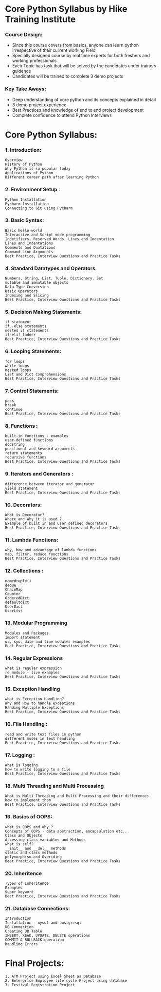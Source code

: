 # Core Python Syllabus by Hike Training Institute

### Course Design:

- Since this course covers from basics, anyone can learn python irrespective of their   current working Field
- Specially designed course by real time experts for both freshers and working professionals
- Each Topic has task that will be solved by the candidates under trainers guidence  
- Candidates will be trained to complete 3 demo projects

### Key Take Aways:

- Deep understanding of core python and its concepts explained in detail
- 3 demo project experience
- Best Practices and knowledge of end to end project development
- Complete confidence to attend Python Interviews

# Core Python Syllabus:

### 1. Introduction:
    
    Overview
    History of Python 
    Why Python is so popular today 
    Applications of Python
    Different career path after learning Python
	
### 2. Environment Setup :

	Python Installation 
	Pycharm Installation 
	Connecting to Git using Pycharm 

### 3. Basic Syntax:
	Basic hello-world
	Interactive and Script mode programming
	Indetifiers, Reserved Words, Lines and Indentation 
	Lines and Indentations 
	Comments and Quotations 
	Command Line Arguments
	Best Practice, Interview Questions and Practice Tasks 

### 4. Standard Datatypes and Operators
	Numbers, String, List, Tuple, Dictionary, Set
	mutable and immutable objects 
	Data Type Conversion
	Basic Operators
	Indexing and Slicing
	Best Practice, Interview Questions and Practice Tasks 

### 5. Decision Making Statements:
	if statement
	if..else statements
	nested if statements
	if-elif ladder
	Best Practice, Interview Questions and Practice Tasks 

### 6. Looping Statements:
	for loops
	while loops
	nested loops
	List and Dict Comprehensions
	Best Practice, Interview Questions and Practice Tasks 

### 7. Control Statements:
	pass
	break
	continue
	Best Practice, Interview Questions and Practice Tasks 

### 8. Functions :
	built-in functions - examples
	user-defined functions 
	docstring
	positional and keyword arguments
	return statements
	recursive functions
	Best Practice, Interview Questions and Practice Tasks 

### 9. Iterators and Generators :
	difference between iterator and generator 
	yield statement
	Best Practice, Interview Questions and Practice Tasks 
	
### 10. Decorators:
	What is Decorator?
	Where and Why it is used ?
	Example of built in and user defined decorators
	Best Practice, Interview Questions and Practice Tasks 

### 11. Lambda Functions:
	why, how and advantage of lambda functions
	map, filter, reduce functions
	Best Practice, Interview Questions and Practice Tasks 

### 12. Collections :
	namedtuple()
	deque
	ChainMap
	Counter
	OrderedDict
	defaultdict
	UserDict
	UserList

### 13. Modular Programming
	Modules and Packages 
	Import statement
	os, sys, date and time modules examples
	Best Practice, Interview Questions and Practice Tasks 

### 14. Regular Expressions
	what is regular expression 
	re module - live examples
	Best Practice, Interview Questions and Practice Tasks 

### 15. Exception Handling
	what is Exception Handling?
	Why and How to handle exceptions 
	Handing Multiple Exceptions
	Best Practice, Interview Questions and Practice Tasks 

### 16. File Handling :
	read and write text files in python
	different modes in text handling 
	Best Practice, Interview Questions and Practice Tasks 

### 17. Logging :
	What is logging 
	how to write logging to a file
	Best Practice, Interview Questions and Practice Tasks 

### 18. Multi Threading and Multi Processing
	What is Multi Threading and Multi Processing and their differences
	how to implement them
	Best Practice, Interview Questions and Practice Tasks 

### 19. Basics of OOPS:
	what is OOPS and Why ?
	Concepts of OOPS - data abstraction, encapsulation etc...
	Class and Objects
	Accessing class variables and Methods
	what is self? 
	__init__ and __del__ methods
	static and class methods
	polymorphism and Overiding
	Best Practice, Interview Questions and Practice Tasks 

### 20. Inheritence 
	Types of Inheritence 
	Examples
	Super keyword
	Best Practice, Interview Questions and Practice Tasks 
	
### 21. Database Connections:
	Introduction
	Installation - mysql and postgresql
	DB Connection
	Creating DB Table
	INSERT, READ, UPDATE, DELETE operations
	COMMIT & ROLLBACK operation
	handling Errors 


# Final Projects:
    1. ATM Project using Excel Sheet as Database
    2. Enterprise Employee life cycle Project using database
    3. Festival Registration Project



